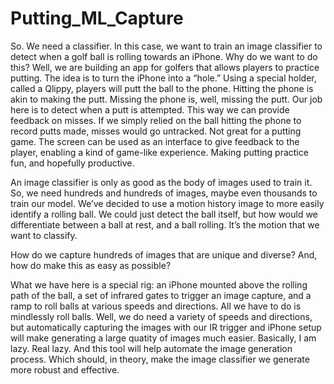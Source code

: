 # Putting_ML_Capture

So. We need a classifier. In this case, we want to train an image classifier to detect when a golf ball is rolling towards an iPhone. Why do we want to do this? Well, we are building an app for golfers that allows players to practice putting. The idea is to turn the iPhone into a “hole.” Using a special holder, called a Qlippy, players will putt the ball to the phone. Hitting the phone is akin to making the putt. Missing the phone is, well, missing the putt. Our job here is to detect when a putt is attempted. This way we can provide feedback on misses. If we simply relied on the ball hitting the phone to record putts made, misses would go untracked. Not great for a putting game. The screen can be used as an interface to give feedback to the player, enabling a kind of game-like experience. Making putting practice fun, and hopefully productive.

An image classifier is only as good as the body of images used to train it. So, we need hundreds and hundreds of images, maybe even thousands to train our model. We’ve decided to use a motion history image to more easily identify a rolling ball. We could just detect the ball itself, but how would we differentiate between a ball at rest, and a ball rolling. It’s the motion that we want to classify.

How do we capture hundreds of images that are unique and diverse? And, how do make this as easy as possible?

What we have here is a special rig: an iPhone mounted above the rolling path of the ball, a set of infrared gates to trigger an image capture, and a ramp to roll balls at various speeds and directions. All we have to do is mindlessly roll balls. Well, we do need a variety of speeds and directions, but automatically capturing the images with our IR trigger and iPhone setup will make generating a large quatity of images much easier. Basically, I am lazy. Real lazy. And this tool will help automate the image generation process. Which should, in theory, make the image classifier we generate more robust and effective.
